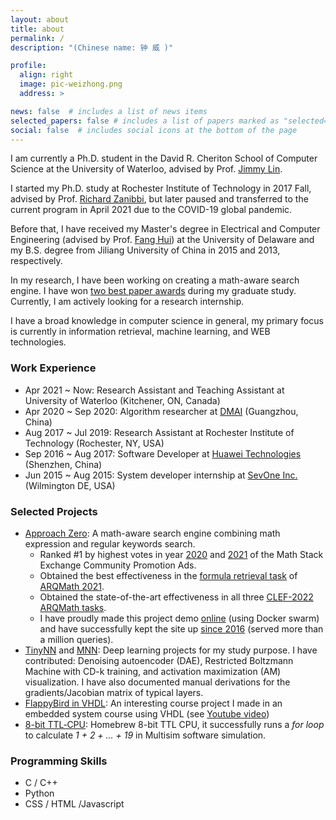 ```yaml
---
layout: about
title: about
permalink: /
description: "(Chinese name: 钟 威 )"

profile:
  align: right
  image: pic-weizhong.png
  address: >

news: false  # includes a list of news items
selected_papers: false # includes a list of papers marked as "selected={true}"
social: false  # includes social icons at the bottom of the page
---
```

I am currently a Ph.D. student in the David R. Cheriton School of Computer Science at the University of Waterloo, advised by Prof. [Jimmy Lin](https://cs.uwaterloo.ca/~jimmylin/index.html).

I started my Ph.D. study at Rochester Institute of Technology in 2017 Fall, advised by Prof. [Richard Zanibbi](https://www.cs.rit.edu/~rlaz/), but later paused and transferred to the current program in April 2021 due to the COVID-19 global pandemic.

Before that, I have received my Master's degree in Electrical and Computer Engineering (advised by Prof. [Fang Hui](https://www.eecis.udel.edu/~hfang/)) at the University of Delaware and my B.S. degree from Jiliang University of China in 2015 and 2013, respectively.

In my research, I have been working on creating a math-aware search engine.
I have won [two best paper awards](/publications/) during my graduate study.
Currently, I am actively looking for a research internship.

I have a broad knowledge in computer science in general, my primary focus is currently in information retrieval, machine learning, and WEB technologies.

### Work Experience
* Apr 2021 ~ Now: Research Assistant and Teaching Assistant at University of Waterloo (Kitchener, ON, Canada)
* Apr 2020 ~ Sep 2020: Algorithm researcher at [DMAI](https://www.dm-ai.com/introduction/) (Guangzhou, China)
* Aug 2017 ~ Jul 2019: Research Assistant at Rochester Institute of Technology (Rochester, NY, USA)
* Sep 2016 ~ Aug 2017: Software Developer at [Huawei Technologies](https://www.huawei.com/en) (Shenzhen, China)
* Jun 2015 ~ Aug 2015: System developer internship at [SevOne Inc.](https://www.sevone.com/) (Wilmington DE, USA)

### Selected Projects
* [Approach Zero](https://github.com/approach0): A math-aware search engine combining math expression and regular keywords search.
	* Ranked #1 by highest votes in year [2020](https://math.meta.stackexchange.com/questions/31296/community-promotion-ads-2020/31299#31299) and [2021](https://math.meta.stackexchange.com/questions/33720/community-ads-for-2021) of the Math Stack Exchange Community Promotion Ads.
	* Obtained the best effectiveness in the [formula retrieval task](https://ceur-ws.org/Vol-2936/paper-01.pdf) of [ARQMath 2021](https://www.cs.rit.edu/~dprl/ARQMath/).
    * Obtained the state-of-the-art effectiveness in all three [CLEF-2022 ARQMath tasks](https://ceur-ws.org/Vol-3180/paper-01.pdf).
    * I have proudly made this project demo [online](https://approach0.xyz) (using Docker swarm) and have successfully kept the site up [since 2016](https://math.meta.stackexchange.com/questions/24978) (served more than a million queries).
* [TinyNN](https://github.com/borgwang/tinynn) and [MNN](https://github.com/w32zhong/mnn): Deep learning projects for my study purpose. I have contributed: Denoising autoencoder (DAE), Restricted Boltzmann Machine with CD-k training, and activation maximization (AM) visualization. I have also documented manual derivations for the gradients/Jacobian matrix of typical layers.
* [FlappyBird in VHDL](https://github.com/t-k-/vhdl_flappybird): An interesting course project I made in an embedded system course using VHDL (see [Youtube video](https://www.youtube.com/watch?v=Jn5G29TR8y4))
* [8-bit TTL‑CPU](https://github.com/w32zhong/my-ttl-cpu): Homebrew 8-bit TTL CPU, it successfully runs a *for loop* to calculate *1 + 2 + ... + 19* in Multisim software simulation.

### Programming Skills
* C / C++
* Python
* CSS / HTML /Javascript
